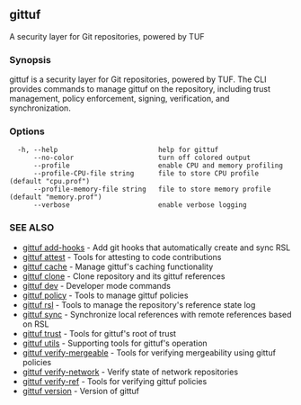 ## gittuf

A security layer for Git repositories, powered by TUF

### Synopsis

gittuf is a security layer for Git repositories, powered by TUF. The CLI provides commands to manage gittuf on the repository, including trust management, policy enforcement, signing, verification, and synchronization.

### Options

```
  -h, --help                         help for gittuf
      --no-color                     turn off colored output
      --profile                      enable CPU and memory profiling
      --profile-CPU-file string      file to store CPU profile (default "cpu.prof")
      --profile-memory-file string   file to store memory profile (default "memory.prof")
      --verbose                      enable verbose logging
```

### SEE ALSO

* [gittuf add-hooks](gittuf_add-hooks.md)	 - Add git hooks that automatically create and sync RSL
* [gittuf attest](gittuf_attest.md)	 - Tools for attesting to code contributions
* [gittuf cache](gittuf_cache.md)	 - Manage gittuf's caching functionality
* [gittuf clone](gittuf_clone.md)	 - Clone repository and its gittuf references
* [gittuf dev](gittuf_dev.md)	 - Developer mode commands
* [gittuf policy](gittuf_policy.md)	 - Tools to manage gittuf policies
* [gittuf rsl](gittuf_rsl.md)	 - Tools to manage the repository's reference state log
* [gittuf sync](gittuf_sync.md)	 - Synchronize local references with remote references based on RSL
* [gittuf trust](gittuf_trust.md)	 - Tools for gittuf's root of trust
* [gittuf utils](gittuf_utils.md)	 - Supporting tools for gittuf's operation
* [gittuf verify-mergeable](gittuf_verify-mergeable.md)	 - Tools for verifying mergeability using gittuf policies
* [gittuf verify-network](gittuf_verify-network.md)	 - Verify state of network repositories
* [gittuf verify-ref](gittuf_verify-ref.md)	 - Tools for verifying gittuf policies
* [gittuf version](gittuf_version.md)	 - Version of gittuf

